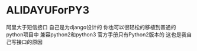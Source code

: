 # ALIDAYUForPY3
阿里大于短信接口
自己是为django设计的
你也可以很轻松的移植到普通的python项目中
兼容python2和python3
官方手册只有Python2版本的   这也是我自己写接口的原因
